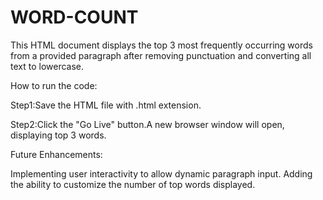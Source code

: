 # WORD-COUNT
This HTML document displays the top 3 most frequently occurring words from a provided paragraph after removing punctuation and converting all text to lowercase.

How to run the code:

Step1:Save the HTML file with .html extension.

Step2:Click the "Go Live" button.A new browser window will open, displaying top 3 words.

Future Enhancements:

Implementing user interactivity to allow dynamic paragraph input. Adding the ability to customize the number of top words displayed.
